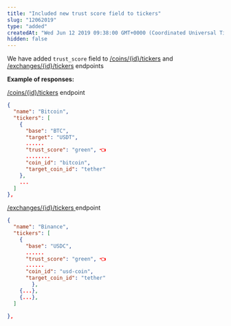 ```yaml
---
title: "Included new trust score field to tickers"
slug: "12062019"
type: "added"
createdAt: "Wed Jun 12 2019 09:38:00 GMT+0000 (Coordinated Universal Time)"
hidden: false
---
```

We have added `trust_score` field to [/coins/{id}/tickers](/reference/coins-id-tickers) and [/exchanges/{id}/tickers](/reference/exchanges-id-tickers) endpoints

**Example of responses:**

[/coins/{id}/tickers](/reference/coins-id-tickers) endpoint

```json JSON
{
  "name": "Bitcoin",
  "tickers": [
    {
      "base": "BTC",
      "target": "USDT",
      ......
      "trust_score": "green", 👈
      ........
      "coin_id": "bitcoin",
      "target_coin_id": "tether"
    },
    ...
  ]
},
```

[/exchanges/{id}/tickers ](/reference/exchanges-id-tickers) endpoint

```json JSON
{
  "name": "Binance",
  "tickers": [
    {
      "base": "USDC",
      ......
      "trust_score": "green", 👈
      ......
      "coin_id": "usd-coin",
      "target_coin_id": "tether"
		},
    {...},
    {...},
  ]
  
},
```